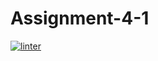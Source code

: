 # Assignment-4-1
 [![linter](https://github.com/<KrishCh10>/<Assignment-4-1>/workflows/linter/badge.svg)](https://github.com/marketplace/actions/super-linter) 

